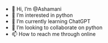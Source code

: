 - 👋 Hi, I’m @Ashamani
- 👀 I’m interested in python 
- 🌱 I’m currently learning ChatGPT 
- 💞️ I’m looking to collaborate on python 
- 📫 How to reach me through online

<!---
Ashamani/Ashamani is a ✨ special ✨ repository because its `README.md` (this file) appears on your GitHub profile.
You can click the Preview link to take a look at your changes.
--->
